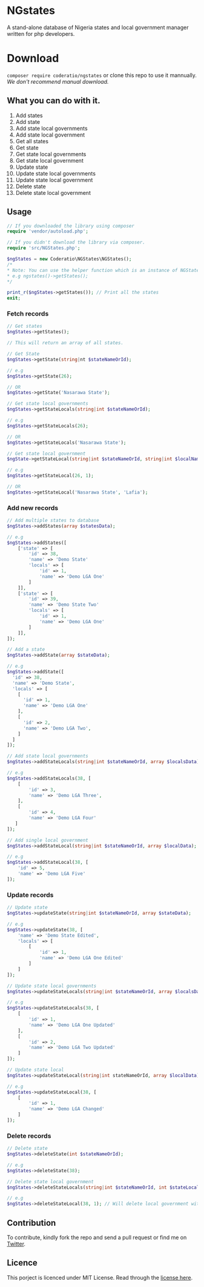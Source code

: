 # NGstates
A stand-alone database of Nigeria states and local government manager written for php developers.

# Download
`composer require coderatio/ngstates` or clone this repo to use it mannually. _We don't recommend manual download._

## What you can do with it.
1. Add states
1. Add state
1. Add state local governments
1. Add state local government
1. Get all states
1. Get state
1. Get state local governments
1. Get state local government
1. Update state
1. Update state local governments
1. Update state local government
1. Delete state
1. Delete state local government

## Usage
```php
// If you downloaded the library using composer
require 'vendor/autoload.php'; 

// If you didn't download the library via composer.
require 'src/NGStates.php';

$ngStates = new Coderatio\NGStates\NGStates(); 
/* 
* Note: You can use the helper function which is an instance of NGStates::class. 
* e.g ngstates()->getStates();
*/ 

print_r($ngStates->getStates()); // Print all the states
exit;
```

### Fetch records
```php
// Get states
$ngStates->getStates();

// This will return an array of all states.
```

```php
// Get State
$ngStates->getState(string|nt $stateNameOrId);

// e.g
$ngStates->getState(26); 

// OR
$ngStates->getState('Nasarawa State');
```

```php
// Get state local governments
$ngStates->getStateLocals(string|int $stateNameOrId);

// e.g
$ngStates->getStateLocals(26);

// OR
$ngStates->getStateLocals('Nasarawa State');
```

```php
// Get state local government
$ngState->getStateLocal(string|int $stateNameOrId, string|int $localNameOrId);

// e.g
$ngStates->getStateLocal(26, 1);

// OR
$ngStates->getStateLocal('Nasarawa State', 'Lafia');
```

### Add new records
```php
// Add multiple states to database
$ngStates->addStates(array $statesData);

// e.g
$ngStates->addStates([
    ['state' => [
        'id' => 38,
        'name' => 'Demo State'
        'locals' => [
            'id' => 1,
            'name' => 'Demo LGA One'
        ]
    ]],
    ['state' => [
        'id' => 39,
        'name' => 'Demo State Two'
        'locals' => [
            'id' => 1,
            'name' => 'Demo LGA One'
        ]
    ]],
]);

```

```php
// Add a state
$ngStates->addState(array $stateData);

// e.g
$ngStates->addState([
  'id' => 38,
  'name' => 'Demo State',
  'locals' => [
    [
      'id' => 1,
      'name' => 'Demo LGA One'
    ],
    [
      'id' => 2,
      'name' => 'Demo LGA Two',
    ]
  ]
]);
```
```php
// Add state local governments
$ngStates->addStateLocals(string|int $stateNameOrId, array $localsData);

// e.g
$ngStates->addStateLocals(38, [
    [
        'id' => 3,
        'name' => 'Demo LGA Three',
    ],
    [
        'id' => 4,
        'name' => 'Demo LGA Four'
   ]
]);
```

```php
// Add single local government
$ngStates->addStateLocal(string|int $stateNameOrId, array $localData);

// e.g
$ngStates->addStateLocal(38, [
    'id' => 5,
    'name' => 'Demo LGA Five'
]);
```

### Update records
```php
// Update state
$ngStates->updateState(string|int $stateNameOrId, array $stateData);

// e.g
$ngStates->updateState(38, [
    'name' => 'Demo State Edited',
    'locals' => [
        [
            'id' => 1,
            'name' => 'Demo LGA One Edited'
        ]
    ]
]);
```

```php
// Update state local governments
$ngStates->updateStateLocals(string|int $stateNameOrId, array $localsData);

// e.g
$ngStates->updateStateLocals(38, [
    [
        'id' => 1,
        'name' => 'Demo LGA One Updated'
    ],
    [
        'id' => 2,
        'name' => 'Demo LGA Two Updated'
    ]
]);

```

```php
// Update state local
$ngStates->updateStateLocal(string|int stateNameOrId, array $localData);

// e.g
$ngStates->updateStateLocal(38, [
    [
        'id' => 1,
        'name' => 'Demo LGA Changed'
    ]
]);
```

### Delete records
```php
// Delete state
$ngStates->deleteState(int $stateNameOrId);

// e.g
$ngStates->deleteState(38);
```

```php
// Delete state local government
$ngStates->deleteStateLocals(string|int $stateNameOrId, int $stateLocalId);

// e.g
$ngStates->deleteStateLocal(38, 1); // Will delete local government with the ID 1.
```

## Contribution

To contribute, kindly fork the repo and send a pull request or find me on <a href="https://twitter.com/josiahoyahaya">Twitter</a>.

## Licence
This porject is licenced under MIT License. Read through the <a href="https://github.com/coderatio/ngstates/blob/master/LICENSE">license here</a>.